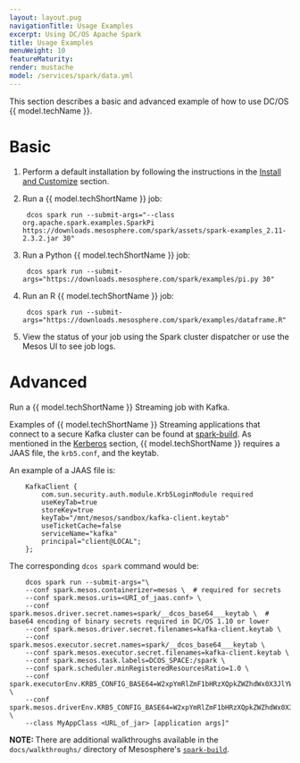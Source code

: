 ```yaml
---
layout: layout.pug
navigationTitle: Usage Examples
excerpt: Using DC/OS Apache Spark
title: Usage Examples
menuWeight: 10
featureMaturity:
render: mustache
model: /services/spark/data.yml
---
```

This section describes a basic and advanced example of how to use DC/OS {{ model.techName }}.

# Basic

1. Perform a default installation by following the instructions in the [Install and Customize](/services/spark/2.7.0-2.4.0/install/) section.

1. Run a {{ model.techShortName }} job:

        dcos spark run --submit-args="--class org.apache.spark.examples.SparkPi https://downloads.mesosphere.com/spark/assets/spark-examples_2.11-2.3.2.jar 30"

1. Run a Python {{ model.techShortName }} job:

        dcos spark run --submit-args="https://downloads.mesosphere.com/spark/examples/pi.py 30"

1. Run an R {{ model.techShortName }} job:

        dcos spark run --submit-args="https://downloads.mesosphere.com/spark/examples/dataframe.R"

1. View the status of your job using the Spark cluster dispatcher or use the Mesos UI to see job logs.

# Advanced

Run a {{ model.techShortName }} Streaming job with Kafka.

Examples of {{ model.techShortName }} Streaming applications that connect to a secure Kafka cluster can be found at [spark-build](https://github.com/mesosphere/spark-build/blob/2.7.0-2.4.0/tests/jobs/scala/src/main/scala/KafkaJobs.scala). As mentioned in the [Kerberos](/services/spark/2.7.0-2.4.0/kerberos/) section, {{ model.techShortName }} requires a JAAS file, the `krb5.conf`, and the keytab.

An example of a JAAS file is:

        KafkaClient {
            com.sun.security.auth.module.Krb5LoginModule required
            useKeyTab=true
            storeKey=true
            keyTab="/mnt/mesos/sandbox/kafka-client.keytab"
            useTicketCache=false
            serviceName="kafka"
            principal="client@LOCAL";
        };

The corresponding `dcos spark` command would be:

        dcos spark run --submit-args="\
        --conf spark.mesos.containerizer=mesos \  # required for secrets
        --conf spark.mesos.uris=<URI_of_jaas.conf> \
        --conf spark.mesos.driver.secret.names=spark/__dcos_base64___keytab \  # base64 encoding of binary secrets required in DC/OS 1.10 or lower
        --conf spark.mesos.driver.secret.filenames=kafka-client.keytab \
        --conf spark.mesos.executor.secret.names=spark/__dcos_base64___keytab \
        --conf spark.mesos.executor.secret.filenames=kafka-client.keytab \
        --conf spark.mesos.task.labels=DCOS_SPACE:/spark \
        --conf spark.scheduler.minRegisteredResourcesRatio=1.0 \
        --conf spark.executorEnv.KRB5_CONFIG_BASE64=W2xpYmRlZmF1bHRzXQpkZWZhdWx0X3JlYWxtID0gTE9DQUwKCltyZWFsbXNdCiAgTE9DQUwgPSB7CiAgICBrZGMgPSBrZGMubWFyYXRob24uYXV0b2lwLmRjb3MudGhpc2Rjb3MuZGlyZWN0b3J5OjI1MDAKICB9Cg== \
        --conf spark.mesos.driverEnv.KRB5_CONFIG_BASE64=W2xpYmRlZmF1bHRzXQpkZWZhdWx0X3JlYWxtID0gTE9DQUwKCltyZWFsbXNdCiAgTE9DQUwgPSB7CiAgICBrZGMgPSBrZGMubWFyYXRob24uYXV0b2lwLmRjb3MudGhpc2Rjb3MuZGlyZWN0b3J5OjI1MDAKICB9Cg== \
        --class MyAppClass <URL_of_jar> [application args]"

<p class="message--note"><strong>NOTE: </strong>There are additional walkthroughs available in the <code>docs/walkthroughs/</code> directory of Mesosphere's <a href="https://github.com/mesosphere/spark-build/"><code>spark-build</code></a>.</p>
